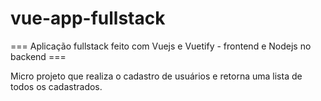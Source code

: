 # vue-app-fullstack
=== Aplicação fullstack feito com Vuejs e Vuetify - frontend e Nodejs no backend ===
<p>
  Micro projeto que realiza o cadastro de usuários e retorna uma lista de todos os cadastrados.
</p>
